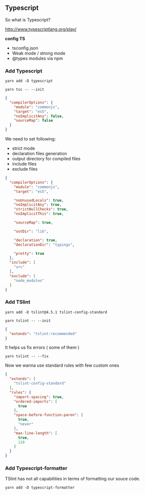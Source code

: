 ## Typescript

So what is Typescript?

http://www.typescriptlang.org/play/

**config TS**

- tsconfig.json
- Weak mode / strong mode
- @types modules via npm


### Add Typescript

`yarn add -D typescript`

`yarn tsc -- --init`

```json
{
  "compilerOptions": {
    "module": "commonjs",
    "target": "es5",
    "noImplicitAny": false,
    "sourceMap": false
  }
}
```

We need to set following:
- strict mode
- declaration files generation
- output directory for compiled files
- include files
- exclude files

```json
{
  "compilerOptions": {
    "module": "commonjs",
    "target": "es5",

    "noUnusedLocals": true,
    "noImplicitAny": true,
    "strictNullChecks": true,
    "noImplicitThis": true,

    "sourceMap": true,

    "outDir": "lib",

    "declaration": true,
    "declarationDir": "typings",

    "pretty": true
  },
  "include": [
    "src"
  ],
  "exclude": [
    "node_modules"
  ]
}
```


### Add TSlint

`yarn add -D tslint@4.5.1 tslint-config-standard`

`yarn tslint -- --init`

```json
{
  "extends": "tslint:recommended"
}
```

It helps us fix errors ( some of them )

`yarn tslint -- --fix`

Now we wanna use standard rules with few custom ones

```json
{
  "extends": [
    "tslint-config-standard"
  ],
  "rules": {
    "import-spacing": true,
    "ordered-imports": [
      true
    ],
    "space-before-function-paren": [
      true,
      "never"
    ],
    "max-line-length": [
      true,
      120
    ]
  }
}
```


### Add Typescript-formatter

TSlint has not all capabilities in terms of formatting our souce code.

`yarn add -D typescript-formatter`
